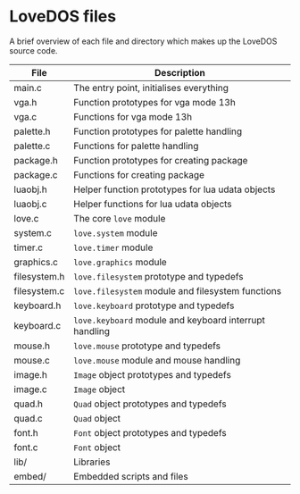 # LoveDOS files

A brief overview of each file and directory which makes up the LoveDOS source
code.

File              | Description
------------------|------------------------------------------------------------
main.c            | The entry point, initialises everything
vga.h             | Function prototypes for vga mode 13h
vga.c             | Functions for vga mode 13h
palette.h         | Function prototypes for palette handling
palette.c         | Functions for palette handling
package.h         | Function prototypes for creating package
package.c         | Functions for creating package
luaobj.h          | Helper function prototypes for lua udata objects
luaobj.c          | Helper functions for lua udata objects
love.c            | The core `love` module
system.c          | `love.system` module
timer.c           | `love.timer` module
graphics.c        | `love.graphics` module
filesystem.h      | `love.filesystem` prototype and typedefs
filesystem.c      | `love.filesystem` module and filesystem functions
keyboard.h        | `love.keyboard` prototype and typedefs
keyboard.c        | `love.keyboard` module and keyboard interrupt handling
mouse.h           | `love.mouse` prototype and typedefs
mouse.c           | `love.mouse` module and mouse handling
image.h           | `Image` object prototypes and typedefs
image.c           | `Image` object
quad.h            | `Quad` object prototypes and typedefs
quad.c            | `Quad` object
font.h            | `Font` object prototypes and typedefs
font.c            | `Font` object
lib/              | Libraries
embed/            | Embedded scripts and files
